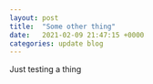 ```yaml
---
layout: post
title:  "Some other thing"
date:   2021-02-09 21:47:15 +0000
categories: update blog
---
```


Just testing a thing